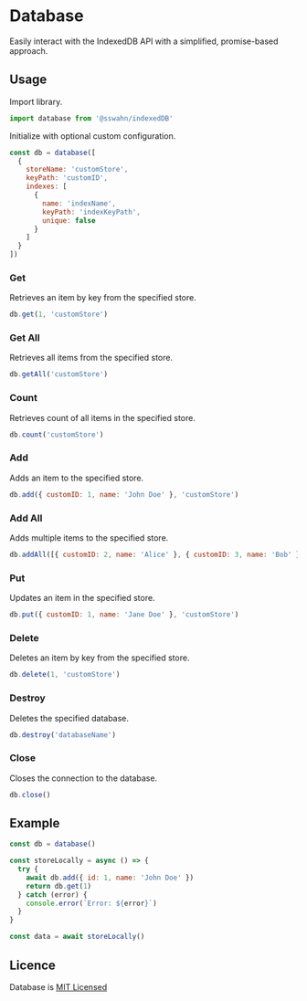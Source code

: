 # Database
Easily interact with the IndexedDB API with a simplified, promise-based approach.

## Usage  
Import library.  
```javascript
import database from '@sswahn/indexedDB'
```

Initialize with optional custom configuration.  
```javascript
const db = database([
  {
    storeName: 'customStore',
    keyPath: 'customID',
    indexes: [
      {
        name: 'indexName',
        keyPath: 'indexKeyPath',
        unique: false
      }
    ]
  }
])
```

### Get
Retrieves an item by key from the specified store.  
```javascript
db.get(1, 'customStore')
```  

### Get All
Retrieves all items from the specified store.  
```javascript
db.getAll('customStore')
```  

### Count
Retrieves count of all items in the specified store.  
```javascript
db.count('customStore')
```  

### Add
Adds an item to the specified store.  
```javascript
db.add({ customID: 1, name: 'John Doe' }, 'customStore')
```

### Add All
Adds multiple items to the specified store.  
```javascript
db.addAll([{ customID: 2, name: 'Alice' }, { customID: 3, name: 'Bob' }], 'customStore')
```

### Put
Updates an item in the specified store.  
```javascript
db.put({ customID: 1, name: 'Jane Doe' }, 'customStore')
```  

### Delete
Deletes an item by key from the specified store.  
```javascript
db.delete(1, 'customStore')
```  

### Destroy
Deletes the specified database.  
```javascript
db.destroy('databaseName')
```  

### Close
Closes the connection to the database.  
```javascript
db.close()
```  

## Example  
```javascript
const db = database()

const storeLocally = async () => {
  try {
    await db.add({ id: 1, name: 'John Doe' })
    return db.get(1)
  } catch (error) {
    console.error(`Error: ${error}`)
  }
}

const data = await storeLocally()
```

## Licence
Database is [MIT Licensed](https://github.com/sswahn/database/blob/main/LICENSE)
